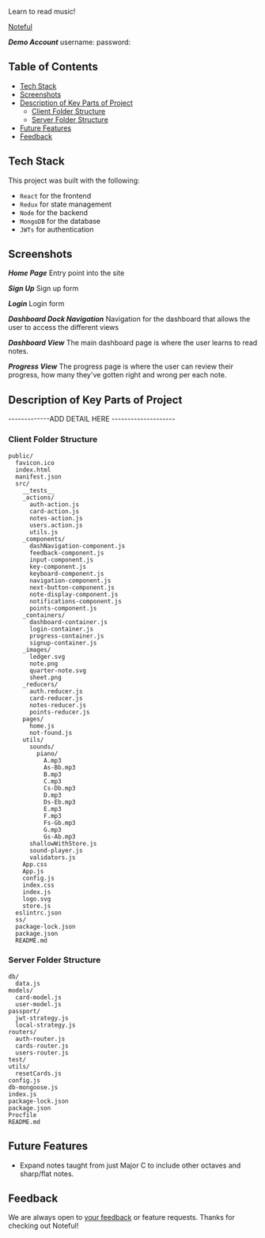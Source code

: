 Learn to read music!

[Noteful](https://learn-noteful.herokuapp.com/)

**_Demo Account_**
username:
password:

## Table of Contents

- [Tech Stack](#tech-stack)
- [Screenshots](#screenshots)
- [Description of Key Parts of Project](#key-parts)
  - [Client Folder Structure](#client-folder-structure)
  - [Server Folder Structure](#server-folder-structure)
- [Future Features](#future-features)
- [Feedback](#feedback)

## Tech Stack

This project was built with the following:

- `React` for the frontend
- `Redux` for state management
- `Node` for the backend
- `MongoDB` for the database
- `JWTs` for authentication

## Screenshots

**_Home Page_**
Entry point into the site

<!-- ![Home Page](./ss/home-page.png) -->

**_Sign Up_**
Sign up form

<!-- ![Sign up](./ss/sign-up.png) -->

**_Login_**
Login form

<!-- ![Login](./ss/log-in.png) -->

**_Dashboard Dock Navigation_**
Navigation for the dashboard that allows the user to access the different views

<!-- ![Dock Nav](./ss/dock-navigation.png) -->

**_Dashboard View_**
The main dashboard page is where the user learns to read notes.

<!-- ![Calendar](./ss/calendar-view.png) -->

**_Progress View_**
The progress page is where the user can review their progress, how many they've gotten right and wrong per each note.

<!-- ![Dream Post](./ss/dream-post-view.png) -->

## Description of Key Parts of Project

-------------ADD DETAIL HERE --------------------

<!-- The authorization and user creation happens in the auth and users actions and reducers connected to the signupForm and loginForm components and connected to their respective server side models. -->

### Client Folder Structure

```
public/
  favicon.ico
  index.html
  manifest.json
  src/
    __tests__
    _actions/
      auth-action.js
      card-action.js
      notes-action.js
      users.action.js
      utils.js
    _components/
      dashNavigation-component.js
      feedback-component.js
      input-component.js
      key-component.js
      keyboard-component.js
      navigation-component.js
      next-button-component.js
      note-display-component.js
      notifications-component.js
      points-component.js
    _containers/
      dashboard-container.js
      login-container.js
      progress-container.js
      signup-container.js
    _images/
      ledger.svg
      note.png
      quarter-note.svg
      sheet.png
    _reducers/
      auth.reducer.js
      card-reducer.js
      notes-reducer.js
      points-reducer.js
    pages/
      home.js
      not-found.js
    utils/
      sounds/
        piano/
          A.mp3
          As-Bb.mp3
          B.mp3
          C.mp3
          Cs-Db.mp3
          D.mp3
          Ds-Eb.mp3
          E.mp3
          F.mp3
          Fs-Gb.mp3
          G.mp3
          Gs-Ab.mp3
      shallowWithStore.js
      sound-player.js
      validators.js
    App.css
    App.js
    config.js
    index.css
    index.js
    logo.svg
    store.js
  eslintrc.json
  ss/
  package-lock.json
  package.json
  README.md
```

### Server Folder Structure

```
db/
  data.js
models/
  card-model.js
  user-model.js
passport/
  jwt-strategy.js
  local-strategy.js
routers/
  auth-router.js
  cards-router.js
  users-router.js
test/
utils/
  resetCards.js
config.js
db-mongoose.js
index.js
package-lock.json
package.json
Procfile
README.md
```

## Future Features

- Expand notes taught from just Major C to include other octaves and sharp/flat notes.

## Feedback

We are always open to [your feedback](https://github.com/clkent/dreams-client/issues) or feature requests. Thanks for checking out Noteful!
